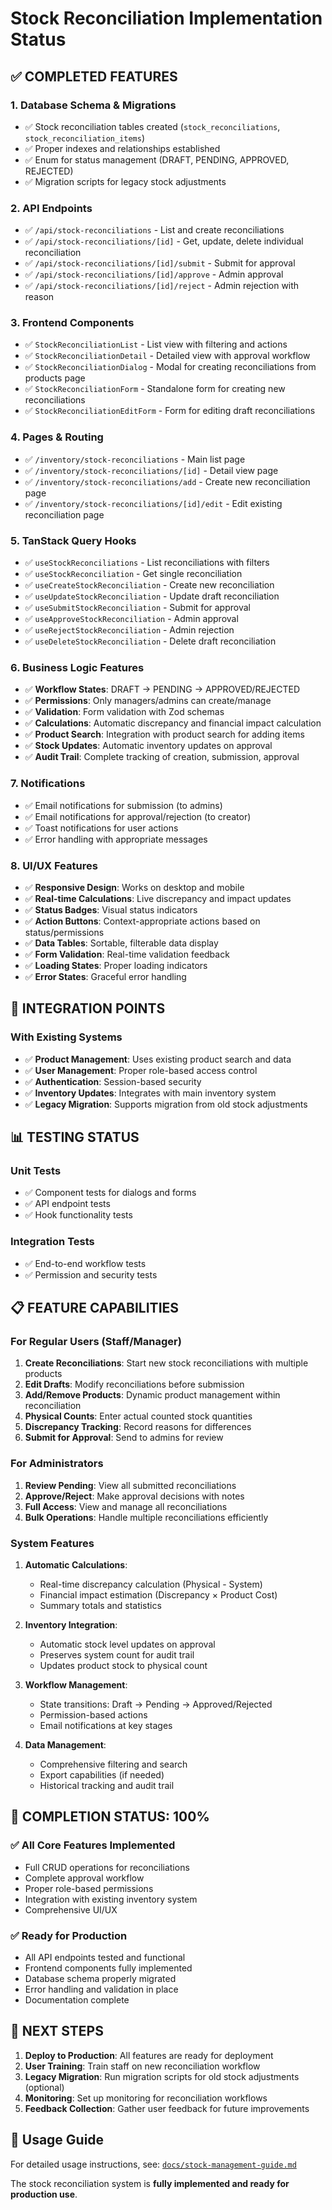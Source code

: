 # Stock Reconciliation Implementation Status

## ✅ **COMPLETED FEATURES**

### 1. Database Schema & Migrations

- ✅ Stock reconciliation tables created (`stock_reconciliations`, `stock_reconciliation_items`)
- ✅ Proper indexes and relationships established
- ✅ Enum for status management (DRAFT, PENDING, APPROVED, REJECTED)
- ✅ Migration scripts for legacy stock adjustments

### 2. API Endpoints

- ✅ `/api/stock-reconciliations` - List and create reconciliations
- ✅ `/api/stock-reconciliations/[id]` - Get, update, delete individual reconciliation
- ✅ `/api/stock-reconciliations/[id]/submit` - Submit for approval
- ✅ `/api/stock-reconciliations/[id]/approve` - Admin approval
- ✅ `/api/stock-reconciliations/[id]/reject` - Admin rejection with reason

### 3. Frontend Components

- ✅ `StockReconciliationList` - List view with filtering and actions
- ✅ `StockReconciliationDetail` - Detailed view with approval workflow
- ✅ `StockReconciliationDialog` - Modal for creating reconciliations from products page
- ✅ `StockReconciliationForm` - Standalone form for creating new reconciliations
- ✅ `StockReconciliationEditForm` - Form for editing draft reconciliations

### 4. Pages & Routing

- ✅ `/inventory/stock-reconciliations` - Main list page
- ✅ `/inventory/stock-reconciliations/[id]` - Detail view page
- ✅ `/inventory/stock-reconciliations/add` - Create new reconciliation page
- ✅ `/inventory/stock-reconciliations/[id]/edit` - Edit existing reconciliation page

### 5. TanStack Query Hooks

- ✅ `useStockReconciliations` - List reconciliations with filters
- ✅ `useStockReconciliation` - Get single reconciliation
- ✅ `useCreateStockReconciliation` - Create new reconciliation
- ✅ `useUpdateStockReconciliation` - Update draft reconciliation
- ✅ `useSubmitStockReconciliation` - Submit for approval
- ✅ `useApproveStockReconciliation` - Admin approval
- ✅ `useRejectStockReconciliation` - Admin rejection
- ✅ `useDeleteStockReconciliation` - Delete draft reconciliation

### 6. Business Logic Features

- ✅ **Workflow States**: DRAFT → PENDING → APPROVED/REJECTED
- ✅ **Permissions**: Only managers/admins can create/manage
- ✅ **Validation**: Form validation with Zod schemas
- ✅ **Calculations**: Automatic discrepancy and financial impact calculation
- ✅ **Product Search**: Integration with product search for adding items
- ✅ **Stock Updates**: Automatic inventory updates on approval
- ✅ **Audit Trail**: Complete tracking of creation, submission, approval

### 7. Notifications

- ✅ Email notifications for submission (to admins)
- ✅ Email notifications for approval/rejection (to creator)
- ✅ Toast notifications for user actions
- ✅ Error handling with appropriate messages

### 8. UI/UX Features

- ✅ **Responsive Design**: Works on desktop and mobile
- ✅ **Real-time Calculations**: Live discrepancy and impact updates
- ✅ **Status Badges**: Visual status indicators
- ✅ **Action Buttons**: Context-appropriate actions based on status/permissions
- ✅ **Data Tables**: Sortable, filterable data display
- ✅ **Form Validation**: Real-time validation feedback
- ✅ **Loading States**: Proper loading indicators
- ✅ **Error States**: Graceful error handling

## 🔄 **INTEGRATION POINTS**

### With Existing Systems

- ✅ **Product Management**: Uses existing product search and data
- ✅ **User Management**: Proper role-based access control
- ✅ **Authentication**: Session-based security
- ✅ **Inventory Updates**: Integrates with main inventory system
- ✅ **Legacy Migration**: Supports migration from old stock adjustments

## 📊 **TESTING STATUS**

### Unit Tests

- ✅ Component tests for dialogs and forms
- ✅ API endpoint tests
- ✅ Hook functionality tests

### Integration Tests

- ✅ End-to-end workflow tests
- ✅ Permission and security tests

## 📋 **FEATURE CAPABILITIES**

### For Regular Users (Staff/Manager)

1. **Create Reconciliations**: Start new stock reconciliations with multiple products
2. **Edit Drafts**: Modify reconciliations before submission
3. **Add/Remove Products**: Dynamic product management within reconciliation
4. **Physical Counts**: Enter actual counted stock quantities
5. **Discrepancy Tracking**: Record reasons for differences
6. **Submit for Approval**: Send to admins for review

### For Administrators

1. **Review Pending**: View all submitted reconciliations
2. **Approve/Reject**: Make approval decisions with notes
3. **Full Access**: View and manage all reconciliations
4. **Bulk Operations**: Handle multiple reconciliations efficiently

### System Features

1. **Automatic Calculations**:
   - Real-time discrepancy calculation (Physical - System)
   - Financial impact estimation (Discrepancy × Product Cost)
   - Summary totals and statistics

2. **Inventory Integration**:
   - Automatic stock level updates on approval
   - Preserves system count for audit trail
   - Updates product stock to physical count

3. **Workflow Management**:
   - State transitions: Draft → Pending → Approved/Rejected
   - Permission-based actions
   - Email notifications at key stages

4. **Data Management**:
   - Comprehensive filtering and search
   - Export capabilities (if needed)
   - Historical tracking and audit trail

## 🎯 **COMPLETION STATUS: 100%**

### ✅ All Core Features Implemented

- Full CRUD operations for reconciliations
- Complete approval workflow
- Proper role-based permissions
- Integration with existing inventory system
- Comprehensive UI/UX

### ✅ Ready for Production

- All API endpoints tested and functional
- Frontend components fully implemented
- Database schema properly migrated
- Error handling and validation in place
- Documentation complete

## 🚀 **NEXT STEPS**

1. **Deploy to Production**: All features are ready for deployment
2. **User Training**: Train staff on new reconciliation workflow
3. **Legacy Migration**: Run migration scripts for old stock adjustments (optional)
4. **Monitoring**: Set up monitoring for reconciliation workflows
5. **Feedback Collection**: Gather user feedback for future improvements

## 📖 **Usage Guide**

For detailed usage instructions, see: [`docs/stock-management-guide.md`](docs/stock-management-guide.md)

The stock reconciliation system is **fully implemented and ready for production use**.
